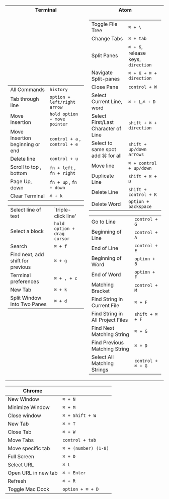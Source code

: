 <table>
<tr><th>Terminal</th><th>Atom</th></tr>
<tr><td>

|||
|--|--|
|All Commands|`history`|
|Tab through line|`option + left/right arrow`|
|Move Insertion|`hold option + move pointer`|
|Move Insertion beginning or end|`control + a` , `control + e`|
|Delete line|`control + u`|
|Scroll to top , bottom|`fn + left` , `fn + right`|
|Page Up, down|`fn + up` , `fn + down`|
|Clear Terminal|`⌘ + k`|

|||
|--|--|
|Select line of text|`triple-click line'|
|Select a block|`hold option + drag cursor`|
|Search|`⌘ + f`|
|Find next, add shift for previous|`⌘ + g`|
|Terminal preferences|`⌘ + , + c`|
|New Tab|`⌘ + k`|
|Split Window Into Two Panes|`⌘ + d`|

</td><td>

|||
|--|--|
|Toggle File Tree|`⌘ + \` |
|Change Tabs|`⌘ + tab`|
|Split Panes|`⌘ + K`, release keys, `direction`|
|Navigate Split-panes‎‎|`⌘ + K + ⌘ + direction`|
|Close Pane|`control + W`|
|Select Current Line, word|`⌘ + L`,`⌘ + D`|
|Select First/Last Character of Line|`shift + ⌘ + direction`|
|Select to same spot add ⌘ for all|`shift + up/down arrows`|
|Move line|`⌘ + control + up/down`|
|Duplicate Line|`shift + ⌘ + D`|
|Delete Line|`shift + control + K`|
|Delete Word|`option + backspace`|


|||
|--|--|
|Go to Line|`control + G`|
|Beginning of Line|`control + A`|
|End of Line| `control + E`|
|Beginning of Word|`option + B`|
|End of Word|`option + F`|
|Matching Bracket|`control + M`|
|Find String in Current File|`⌘ + F`|
|Find String in All Project Files|`shift + ⌘ + F`|
|Find Next Matching String|`⌘ + G`|
|Find Previous Matching String|`⌘ + D`|
|Select All Matching Strings|`control + ⌘ + G`|

</td></tr> </table>


|Chrome||
|--|--|
|New Window|`⌘ + N`|
|Minimize Window|`⌘ + M`|
|Close window	|`⌘ + Shift + W`|
|New Tab|`⌘ + T`|
|Close Tab|`⌘ + W`|
|Move Tabs|`control + tab`|
|Move specific tab|`⌘ + (number) (1-8)`|
|Full Screen|`⌘ + D`|
|Select URL|`⌘ L`|
|Open URL in new tab|`⌘ + Enter`|
|Refresh| `⌘ + R`|
|Toggle Mac Dock|`option + ⌘ + D`|

